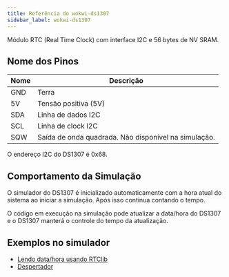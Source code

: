 ```yaml
---
title: Referência do wokwi-ds1307
sidebar_label: wokwi-ds1307
---
```


Módulo RTC (Real Time Clock) com interface I2C e 56 bytes de NV SRAM.

<wokwi-ds1307 />

## Nome dos Pinos

| Nome | Descrição                                            |
| ---- | ---------------------------------------------------- |
| GND  | Terra                                                |
| 5V   | Tensão positiva (5V)                                 |
| SDA  | Linha de dados I2C                                   |
| SCL  | Linha de clock I2C                                   |
| SQW  | Saída de onda quadrada. Não disponível na simulação. |

O endereço I2C do DS1307 é 0x68.

## Comportamento da Simulação

O simulador do DS1307 é inicializado automaticamente com a hora atual do sistema ao iniciar a simulação. Após isso
continua contando o tempo.

O código em execução na simulação pode atualizar a data/hora do DS1307 e o DS1307 manterá o controle
do tempo da atualização.

## Exemplos no simulador

- [Lendo data/hora usando RTClib](https://wokwi.com/arduino/projects/305979285237137984)
- [Despertador](https://wokwi.com/playground/alarm-clock)
